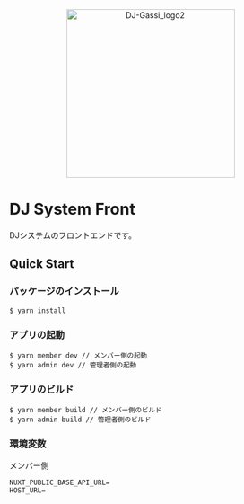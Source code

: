 <div align="center">
<img alt="DJ-Gassi_logo2" height="300" src="https://user-images.githubusercontent.com/57238213/229261614-2f85aa48-650d-48c8-808d-ee8990cfcb0b.png"><br />
</div>

# DJ System Front

DJシステムのフロントエンドです。

## Quick Start

### パッケージのインストール
```
$ yarn install
```

### アプリの起動
```
$ yarn member dev // メンバー側の起動
$ yarn admin dev // 管理者側の起動
```

### アプリのビルド

```
$ yarn member build // メンバー側のビルド
$ yarn admin build // 管理者側のビルド
```
### 環境変数

メンバー側

```
NUXT_PUBLIC_BASE_API_URL=
HOST_URL=
```
